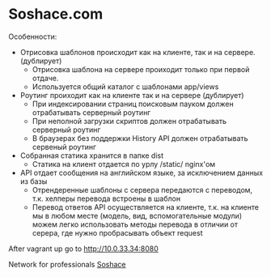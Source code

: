 Soshace.com
====

Особенности:
<ul>
    <li>
        Отрисовка шаблонов происходит как на клиенте, так и на сервере. (дублирует)
        <ul>
            <li>
                Отрисовка шаблона на сервере проиходит только при первой отдаче.
            </li>
            <li>
                Используется общий каталог с шаблонами app/views
            </li>
        </ul>
    </li>
    <li>
        Роутинг проиходит как на клиенте так и на сервере (дублирует)
        <ul>
            <li>При индексировании страниц поисковым пауком должен отрабатывать серверный роутинг</li>
            <li>При неполной загрузки скриптов должен отрабатывать серверный роутинг</li>
            <li>В браузерах без поддержки History API должен отрабатывать сервеный роутинг</li>
        </ul>
    </li>
    <li>
        Собранная статика хранится в папке dist
        <ul>
            <li>
                Статика на клиент отдается по урлу /static/ nginx'ом
            </li>
        </ul>
    </li>
    <li>
        API отдает сообщения на английском языке, за исключением данных из базы
        <ul>
            <li>
                Отрендеренные шаблоны с сервера передаются с переводом, т.к. хелперы перевода встроены в шаблон
            </li>
            <li>
                Перевод ответов API осуществляется на клиенте, т.к. на клиенте мы в любом месте (модель, вид,
                вспомогательные
                модули) можем
                легко использовать методы перевода в отличии от серера, где нужно пробрасывать объект request
            </li>
        </ul>
    </li>

</ul>

After vagrant up go to http://10.0.33.34:8080


Network for professionals [Soshace](https://soshace.com)

